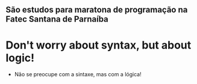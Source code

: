 ## São estudos para maratona de programação na Fatec Santana de Parnaíba

# Don't worry about syntax, but about logic!

- Não se preocupe com a sintaxe, mas com a lógica!

